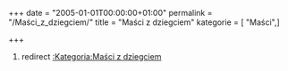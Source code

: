 +++
date = "2005-01-01T00:00:00+01:00"
permalink = "/Maści_z_dziegciem/"
title = "Maści z dziegciem"
kategorie = [ "Maści",]

+++

1.  redirect [:Kategoria:Maści z dziegciem](/atopedia/:Kategoria:Maści_z_dziegciem "wikilink")
